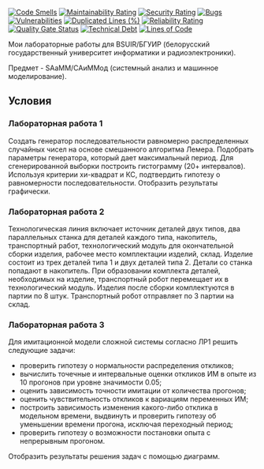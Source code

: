 [![Code Smells][code_smells_badge]][code_smells_link]
[![Maintainability Rating][maintainability_rating_badge]][maintainability_rating_link]
[![Security Rating][security_rating_badge]][security_rating_link]
[![Bugs][bugs_badge]][bugs_link]
[![Vulnerabilities][vulnerabilities_badge]][vulnerabilities_link]
[![Duplicated Lines (%)][duplicated_lines_density_badge]][duplicated_lines_density_link]
[![Reliability Rating][reliability_rating_badge]][reliability_rating_link]
[![Quality Gate Status][quality_gate_status_badge]][quality_gate_status_link]
[![Technical Debt][technical_debt_badge]][technical_debt_link]
[![Lines of Code][lines_of_code_badge]][lines_of_code_link]

Мои лабораторные работы для BSUIR/БГУИР (белорусский государственный университет информатики и радиоэлектроники).

Предмет - SAaMM/САиММод (системный анализ и машинное моделирование).

## Условия

### Лабораторная работа 1

Создать генератор последовательности равномерно распределенных случайных чисел на основе смешанного алгоритма Лемера.
Подобрать параметры генератора, который дает максимальный период.
Для сгенерированной выборки построить гистограмму (20+ интервалов).
Используя критерии хи-квадрат и КС, подтвердить гипотезу о равномерности последовательности. Отобразить результаты
графически.

### Лабораторная работа 2

Технологическая линия включает источник деталей двух типов, два параллельных станка для деталей каждого типа,
накопитель, транспортный работ, технологический модуль для окончательной сборки изделия, рабочее место комплектации
изделий, склад. Изделие состоит из трех деталей типа 1 и двух деталей типа 2. Детали со станка попадают в накопитель.
При образовании комплекта деталей, необходимых на изделие, транспортный робот перемещает их в технологический модуль.
Изделия после сборки комплектуются в партии по 8 штук. Транспортный робот отправляет по 3 партии на склад.

### Лабораторная работа 3

Для имитационной модели сложной системы согласно ЛР1 решить следующие задачи:
* проверить гипотезу о нормальности распределения откликов;
* вычислить точечные и интервальные оценки откликов ИМ в опыте из 10 прогонов при уровне значимости 0.05;
* оценить зависимость точности имитации от количества прогонов;
* оценить чувствительность откликов к вариациям переменных ИМ;
* построить зависимость изменения какого-либо отклика в модельном времени, выдвинуть и проверить гипотезу об уменьшении времени прогона, исключая переходный период;
* проверить гипотезу о возможности постановки опыта с непрерывным прогоном. 

Отобразить результаты решения задач с помощью диаграмм.

<!----------------------------------------------------------------------------->

[code_smells_badge]: https://sonarcloud.io/api/project_badges/measure?project=Hummel009_System-Analysis-and-Machine-Modeling&metric=code_smells

[code_smells_link]: https://sonarcloud.io/summary/overall?id=Hummel009_System-Analysis-and-Machine-Modeling

[maintainability_rating_badge]: https://sonarcloud.io/api/project_badges/measure?project=Hummel009_System-Analysis-and-Machine-Modeling&metric=sqale_rating

[maintainability_rating_link]: https://sonarcloud.io/summary/overall?id=Hummel009_System-Analysis-and-Machine-Modeling

[security_rating_badge]: https://sonarcloud.io/api/project_badges/measure?project=Hummel009_System-Analysis-and-Machine-Modeling&metric=security_rating

[security_rating_link]: https://sonarcloud.io/summary/overall?id=Hummel009_System-Analysis-and-Machine-Modeling

[bugs_badge]: https://sonarcloud.io/api/project_badges/measure?project=Hummel009_System-Analysis-and-Machine-Modeling&metric=bugs

[bugs_link]: https://sonarcloud.io/summary/overall?id=Hummel009_System-Analysis-and-Machine-Modeling

[vulnerabilities_badge]: https://sonarcloud.io/api/project_badges/measure?project=Hummel009_System-Analysis-and-Machine-Modeling&metric=vulnerabilities

[vulnerabilities_link]: https://sonarcloud.io/summary/overall?id=Hummel009_System-Analysis-and-Machine-Modeling

[duplicated_lines_density_badge]: https://sonarcloud.io/api/project_badges/measure?project=Hummel009_System-Analysis-and-Machine-Modeling&metric=duplicated_lines_density

[duplicated_lines_density_link]: https://sonarcloud.io/summary/overall?id=Hummel009_System-Analysis-and-Machine-Modeling

[reliability_rating_badge]: https://sonarcloud.io/api/project_badges/measure?project=Hummel009_System-Analysis-and-Machine-Modeling&metric=reliability_rating

[reliability_rating_link]: https://sonarcloud.io/summary/overall?id=Hummel009_System-Analysis-and-Machine-Modeling

[quality_gate_status_badge]: https://sonarcloud.io/api/project_badges/measure?project=Hummel009_System-Analysis-and-Machine-Modeling&metric=alert_status

[quality_gate_status_link]: https://sonarcloud.io/summary/overall?id=Hummel009_System-Analysis-and-Machine-Modeling

[technical_debt_badge]: https://sonarcloud.io/api/project_badges/measure?project=Hummel009_System-Analysis-and-Machine-Modeling&metric=sqale_index

[technical_debt_link]: https://sonarcloud.io/summary/overall?id=Hummel009_System-Analysis-and-Machine-Modeling

[lines_of_code_badge]: https://sonarcloud.io/api/project_badges/measure?project=Hummel009_System-Analysis-and-Machine-Modeling&metric=ncloc

[lines_of_code_link]: https://sonarcloud.io/summary/overall?id=Hummel009_System-Analysis-and-Machine-Modeling
